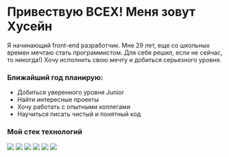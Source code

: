 # Привествую ВСЕХ! Меня зовут Хусейн
Я начинающий front-end разработчик. Мне 29 лет, еще со школьных времен мечтаю стать программистом. Для себя решил, если не сейчас, то никогда!) Хочу исполнить свою мечту и добиться серьезного уровня.

### Ближайший год планирую:
* Добиться уверенного уровня Junior
* Найти интересные проекты
* Хочу работать с опытными коллегами
* Научиться писать чистый и понятный код



### Мой стек технологий
<img src="https://img.shields.io/badge/HTML-black?style=for-the-badge&logo=HTML5&logoColor=#E34F26"/> <img src="https://img.shields.io/badge/CSS-black?style=for-the-badge&logo=CSS3&logoColor=blue"/> <img src="https://img.shields.io/badge/JavaScript-black?style=for-the-badge&logo=JavaScript&logoColor=#F7DF1E"/> <img src="https://img.shields.io/badge/Git-black?style=for-the-badge&logo=Git&logoColor=ЦВЕТ ЛОГОТИПА"/> <img src="https://img.shields.io/badge/GitHub-black?style=for-the-badge&logo=GitHub&logoColor=ЦВЕТ ЛОГОТИПА"/> <img src="https://img.shields.io/badge/Webpack-black?style=for-the-badge&logo=Webpack&logoColor=ЦВЕТ ЛОГОТИПА"/>
